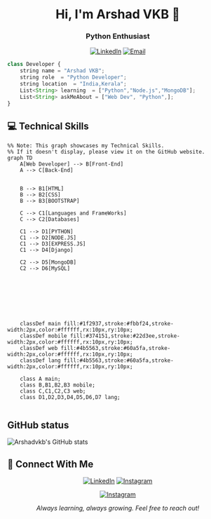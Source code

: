 <h1 align="center">Hi, I'm Arshad VKB 👋</h1>
<h3 align="center">Python Enthusiast</h3>

<div align="center">


[![LinkedIn](https://badgen.net/badge/LinkedIn/Connect/374151?icon=linkedin&labelColor=black)](https://www.linkedin.com/in/arshad-vkb-b860a0323?utm_source=share&utm_campaign=share_via&utm_content=profile&utm_medium=android_app)
[![Email](https://badgen.net/badge/Email/Send%20Mail/4b5563?icon=gmail&labelColor=black)](mailto:arshadvkb969@gmail.com)



</div>

```typescript
class Developer {
    string name = "Arshad VKB";
    string role  = "Python Developer";
    string location  = "India,Kerala";
    List<String> learning  = ["Python","Node.js","MongoDB"];
    List<String> askMeAbout = ["Web Dev", "Python",];
}
```

## 💻 Technical Skills

```mermaid
%% Note: This graph showcases my Technical Skills.  
%% If it doesn't display, please view it on the GitHub website.
graph TD
    A[Web Developer] --> B[Front-End]
    A --> C[Back-End]
   
    
    B --> B1[HTML]
    B --> B2[CSS]
    B --> B3[BOOTSTRAP]

    C --> C1[Languages and FrameWorks]
    C --> C2[Databases]

    C1 --> D1[PYTHON]
    C1 --> D2[NODE.JS]
    C1 --> D3[EXPRESS.JS]
    C1 --> D4[Django]

    C2 --> D5[MongoDB]
    C2 --> D6[MySQL]

    
  
   
    
    
  

    classDef main fill:#1f2937,stroke:#fbbf24,stroke-width:2px,color:#ffffff,rx:10px,ry:10px;
    classDef mobile fill:#374151,stroke:#22d3ee,stroke-width:2px,color:#ffffff,rx:10px,ry:10px;
    classDef web fill:#4b5563,stroke:#60a5fa,stroke-width:2px,color:#ffffff,rx:10px,ry:10px;
    classDef lang fill:#4b5563,stroke:#60a5fa,stroke-width:2px,color:#ffffff,rx:10px,ry:10px;

    class A main;
    class B,B1,B2,B3 mobile;
    class C,C1,C2,C3 web;
    class D1,D2,D3,D4,D5,D6,D7 lang;
    

```
## GitHub status 

![Arshadvkb's GitHub stats](https://github-readme-stats.vercel.app/api?username=Arshadvkb&show_icons=true&theme=default)



## 🤝 Connect With Me

<div align="center">
    
[![LinkedIn](https://badgen.net/badge/LinkedIn/Connect/374151?icon=linkedin&labelColor=black)](https://www.linkedin.com/in/arshad-vkb-b860a0323?utm_source=share&utm_campaign=share_via&utm_content=profile&utm_medium=android_app)
[![Instagram](https://badgen.net/badge/Instagram/Follow/6b7280?icon=instagram&labelColor=black)](https://www.instagram.com/arshadvkb)

[![Instagram](https://badgen.net/badge/Portfolio/Visit/6b7280?icon=instagram&labelColor=black)](https://arshadvkb.github.io/Arshadvkb/)



</div>



<div align="center">
  <i>Always learning, always growing. Feel free to reach out!</i>
</div>
